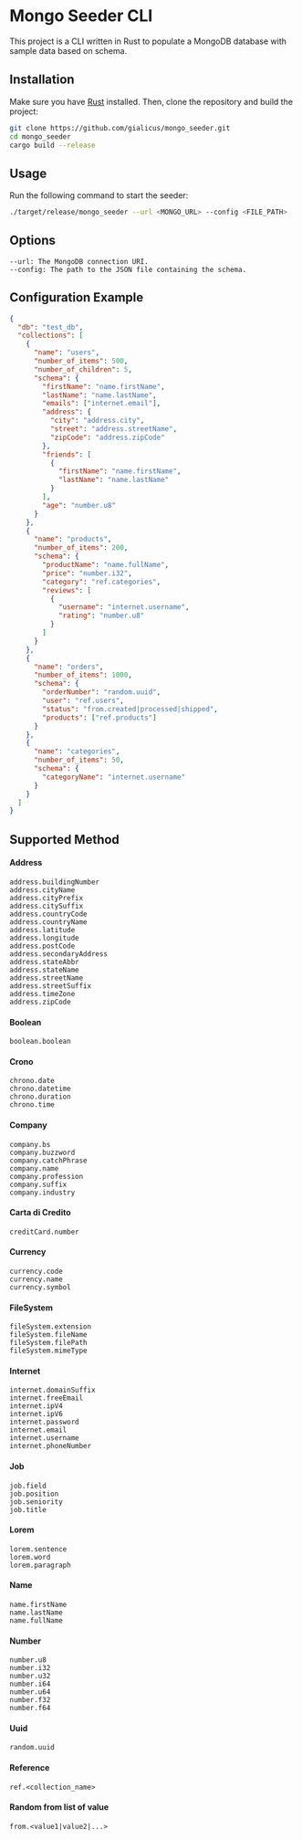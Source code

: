 # Mongo Seeder CLI

This project is a CLI written in Rust to populate a MongoDB database with sample data based on schema.

## Installation

Make sure you have [Rust](https://www.rust-lang.org/) installed. Then, clone the repository and build the project:

```sh
git clone https://github.com/gialicus/mongo_seeder.git
cd mongo_seeder
cargo build --release
```

## Usage

Run the following command to start the seeder:

```sh
./target/release/mongo_seeder --url <MONGO_URL> --config <FILE_PATH>
```

## Options

```
--url: The MongoDB connection URI.
--config: The path to the JSON file containing the schema.
```

## Configuration Example

```json
{
  "db": "test_db",
  "collections": [
    {
      "name": "users",
      "number_of_items": 500,
      "number_of_children": 5,
      "schema": {
        "firstName": "name.firstName",
        "lastName": "name.lastName",
        "emails": ["internet.email"],
        "address": {
          "city": "address.city",
          "street": "address.streetName",
          "zipCode": "address.zipCode"
        },
        "friends": [
          {
            "firstName": "name.firstName",
            "lastName": "name.lastName"
          }
        ],
        "age": "number.u8"
      }
    },
    {
      "name": "products",
      "number_of_items": 200,
      "schema": {
        "productName": "name.fullName",
        "price": "number.i32",
        "category": "ref.categories",
        "reviews": [
          {
            "username": "internet.username",
            "rating": "number.u8"
          }
        ]
      }
    },
    {
      "name": "orders",
      "number_of_items": 1000,
      "schema": {
        "orderNumber": "random.uuid",
        "user": "ref.users",
        "status": "from.created|processed|shipped",
        "products": ["ref.products"]
      }
    },
    {
      "name": "categories",
      "number_of_items": 50,
      "schema": {
        "categoryName": "internet.username"
      }
    }
  ]
}
```

## Supported Method

#### Address

```
address.buildingNumber
address.cityName
address.cityPrefix
address.citySuffix
address.countryCode
address.countryName
address.latitude
address.longitude
address.postCode
address.secondaryAddress
address.stateAbbr
address.stateName
address.streetName
address.streetSuffix
address.timeZone
address.zipCode
```

#### Boolean

```
boolean.boolean
```

#### Crono

```
chrono.date
chrono.datetime
chrono.duration
chrono.time
```

#### Company

```
company.bs
company.buzzword
company.catchPhrase
company.name
company.profession
company.suffix
company.industry
```

#### Carta di Credito

```
creditCard.number
```

#### Currency

```
currency.code
currency.name
currency.symbol
```

#### FileSystem

```
fileSystem.extension
fileSystem.fileName
fileSystem.filePath
fileSystem.mimeType
```

#### Internet

```
internet.domainSuffix
internet.freeEmail
internet.ipV4
internet.ipV6
internet.password
internet.email
internet.username
internet.phoneNumber
```

#### Job

```
job.field
job.position
job.seniority
job.title
```

#### Lorem

```
lorem.sentence
lorem.word
lorem.paragraph
```

#### Name

```
name.firstName
name.lastName
name.fullName
```

#### Number

```
number.u8
number.i32
number.u32
number.i64
number.u64
number.f32
number.f64
```

#### Uuid

```
random.uuid
```

#### Reference

```
ref.<collection_name>
```

#### Random from list of value

```
from.<value1|value2|...>
```
